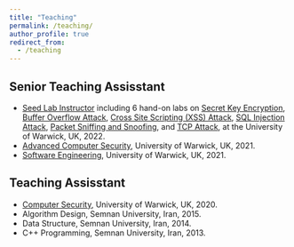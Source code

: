 ```yaml
---
title: "Teaching"
permalink: /teaching/
author_profile: true
redirect_from:
  - /teaching
---
```


**Senior Teaching Assisstant**
---
- [Seed Lab Instructor](https://seedsecuritylabs.org/Labs_20.04/) including 6 hand-on labs on [Secret Key Encryption](https://seedsecuritylabs.org/Labs_20.04/Crypto/Crypto_Encryption/), [Buffer Overflow Attack](https://seedsecuritylabs.org/Labs_20.04/Software/Buffer_Overflow_Server/), [Cross Site Scripting (XSS) Attack](https://seedsecuritylabs.org/Labs_20.04/Web/Web_XSS_Elgg/), [SQL Injection Attack](https://seedsecuritylabs.org/Labs_20.04/Web/Web_SQL_Injection/), [Packet Sniffing and Snoofing](https://seedsecuritylabs.org/Labs_20.04/Networking/Sniffing_Spoofing/), and [TCP Attack](https://seedsecuritylabs.org/Labs_20.04/Networking/TCP_Attacks/), at the University of Warwick, UK, 2022.
- [Advanced Computer Security](https://warwick.ac.uk/fac/sci/dcs/teaching/syllabi/cs915/), University of Warwick, UK, 2021.
- [Software Engineering](https://warwick.ac.uk/fac/sci/dcs/teaching/material/cs261/), University of Warwick, UK, 2021.

**Teaching Assisstant**
---
- [Computer Security](https://warwick.ac.uk/fac/sci/dcs/teaching/material/cs140/), University of Warwick, UK, 2020.
- Algorithm Design, Semnan University, Iran, 2015. 
- Data Structure, Semnan University, Iran, 2014. 
- C++ Programming, Semnan University, Iran, 2013. 

